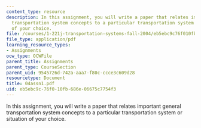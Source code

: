 ```yaml
---
content_type: resource
description: In this assignment, you will write a paper that relates important general
  transportation system concepts to a particular transportation system or situation
  of your choice.
file: /courses/1-221j-transportation-systems-fall-2004/eb5ebc9c76f010fb686e06675c7754f3_04assn1.pdf
file_type: application/pdf
learning_resource_types:
- Assignments
ocw_type: OCWFile
parent_title: Assignments
parent_type: CourseSection
parent_uid: 9545726d-742a-aaa7-f80c-ccce3c609d28
resourcetype: Document
title: 04assn1.pdf
uid: eb5ebc9c-76f0-10fb-686e-06675c7754f3
---
```

In this assignment, you will write a paper that relates important general transportation system concepts to a particular transportation system or situation of your choice.